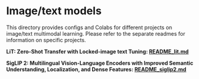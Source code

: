 # Image/text models

This directory provides configs and Colabs for different projects on image/text multimodal learning. Please refer to the separate readmes for information on specific projects.

**LiT: Zero-Shot Transfer with Locked-image text Tuning: [README_lit.md](README_lit.md)**

**SigLIP 2: Multilingual Vision-Language Encoders with Improved Semantic Understanding, Localization, and Dense Features: [README_siglip2.md](README_siglip2.md)**